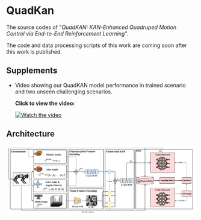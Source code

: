 # QuadKan

The source codes of "*QuadKAN: KAN-Enhanced Quadruped Motion Control via End-to-End Reinforcement Learning*".

The code and data processing scripts of this work are coming soon after this work is published.

## Supplements

- Video showing our QuadKAN model performance in trained scenario and two unseen challenging scenarios.

  **Click to view the video:**

  <a href="https://youtu.be/vQNcyge1tZs" target="_blank">
  <img src="https://i9.ytimg.com/vi_webp/vQNcyge1tZs/maxresdefault.webp?v=68b10df5&sqp=CJDPyMUG&rs=AOn4CLBatS6tg7zcQO8lZA-ivSIBrHNixQ" 
       alt="Watch the video"
       width="400"/>
  </a>


## Architecture

<img src="architecture.png" alt="Local Pic" width="750"/>

